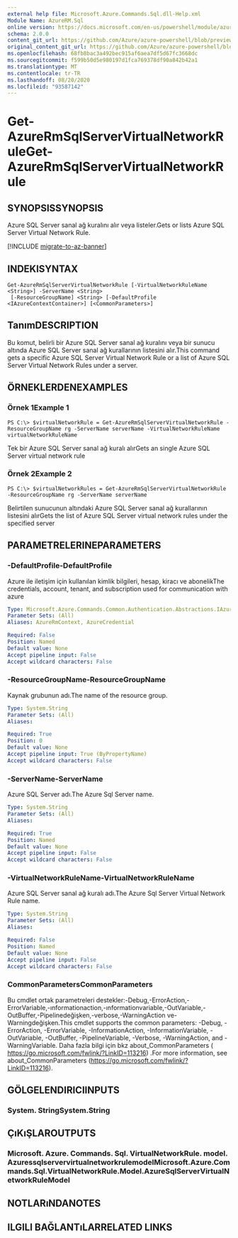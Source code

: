 ```yaml
---
external help file: Microsoft.Azure.Commands.Sql.dll-Help.xml
Module Name: AzureRM.Sql
online version: https://docs.microsoft.com/en-us/powershell/module/azurerm.sql/get-azurermsqlservervirtualnetworkrule
schema: 2.0.0
content_git_url: https://github.com/Azure/azure-powershell/blob/preview/src/ResourceManager/Sql/Commands.Sql/help/Get-AzureRmSqlServerVirtualNetworkRule.md
original_content_git_url: https://github.com/Azure/azure-powershell/blob/preview/src/ResourceManager/Sql/Commands.Sql/help/Get-AzureRmSqlServerVirtualNetworkRule.md
ms.openlocfilehash: 68fb8bac3a492bec915af6aea7df5d67fc3668dc
ms.sourcegitcommit: f599b50d5e980197d1fca769378df90a842b42a1
ms.translationtype: MT
ms.contentlocale: tr-TR
ms.lasthandoff: 08/20/2020
ms.locfileid: "93587142"
---
```

# <span data-ttu-id="3a860-101">Get-AzureRmSqlServerVirtualNetworkRule</span><span class="sxs-lookup"><span data-stu-id="3a860-101">Get-AzureRmSqlServerVirtualNetworkRule</span></span>

## <span data-ttu-id="3a860-102">SYNOPSIS</span><span class="sxs-lookup"><span data-stu-id="3a860-102">SYNOPSIS</span></span>
<span data-ttu-id="3a860-103">Azure SQL Server sanal ağ kuralını alır veya listeler.</span><span class="sxs-lookup"><span data-stu-id="3a860-103">Gets or lists Azure SQL Server Virtual Network Rule.</span></span>

[!INCLUDE [migrate-to-az-banner](../../includes/migrate-to-az-banner.md)]

## <span data-ttu-id="3a860-104">INDEKI</span><span class="sxs-lookup"><span data-stu-id="3a860-104">SYNTAX</span></span>

```
Get-AzureRmSqlServerVirtualNetworkRule [-VirtualNetworkRuleName <String>] -ServerName <String>
 [-ResourceGroupName] <String> [-DefaultProfile <IAzureContextContainer>] [<CommonParameters>]
```

## <span data-ttu-id="3a860-105">Tanım</span><span class="sxs-lookup"><span data-stu-id="3a860-105">DESCRIPTION</span></span>
<span data-ttu-id="3a860-106">Bu komut, belirli bir Azure SQL Server sanal ağ kuralını veya bir sunucu altında Azure SQL Server sanal ağ kurallarının listesini alır.</span><span class="sxs-lookup"><span data-stu-id="3a860-106">This command gets a specific Azure SQL Server Virtual Network Rule or a list of Azure SQL Server Virtual Network Rules under a server.</span></span>

## <span data-ttu-id="3a860-107">ÖRNEKLERDEN</span><span class="sxs-lookup"><span data-stu-id="3a860-107">EXAMPLES</span></span>

### <span data-ttu-id="3a860-108">Örnek 1</span><span class="sxs-lookup"><span data-stu-id="3a860-108">Example 1</span></span>
```
PS C:\> $virtualNetworkRule = Get-AzureRmSqlServerVirtualNetworkRule -ResourceGroupName rg -ServerName serverName -VirtualNetworkRuleName virtualNetworkRuleName
```

<span data-ttu-id="3a860-109">Tek bir Azure SQL Server sanal ağ kuralı alır</span><span class="sxs-lookup"><span data-stu-id="3a860-109">Gets an single Azure SQL Server virtual network rule</span></span>

### <span data-ttu-id="3a860-110">Örnek 2</span><span class="sxs-lookup"><span data-stu-id="3a860-110">Example 2</span></span>
```
PS C:\> $virtualNetworkRules = Get-AzureRmSqlServerVirtualNetworkRule -ResourceGroupName rg -ServerName serverName
```

<span data-ttu-id="3a860-111">Belirtilen sunucunun altındaki Azure SQL Server sanal ağ kurallarının listesini alır</span><span class="sxs-lookup"><span data-stu-id="3a860-111">Gets the list of Azure SQL Server virtual network rules under the specified server</span></span>

## <span data-ttu-id="3a860-112">PARAMETRELERINE</span><span class="sxs-lookup"><span data-stu-id="3a860-112">PARAMETERS</span></span>

### <span data-ttu-id="3a860-113">-DefaultProfile</span><span class="sxs-lookup"><span data-stu-id="3a860-113">-DefaultProfile</span></span>
<span data-ttu-id="3a860-114">Azure ile iletişim için kullanılan kimlik bilgileri, hesap, kiracı ve abonelik</span><span class="sxs-lookup"><span data-stu-id="3a860-114">The credentials, account, tenant, and subscription used for communication with azure</span></span>

```yaml
Type: Microsoft.Azure.Commands.Common.Authentication.Abstractions.IAzureContextContainer
Parameter Sets: (All)
Aliases: AzureRmContext, AzureCredential

Required: False
Position: Named
Default value: None
Accept pipeline input: False
Accept wildcard characters: False
```

### <span data-ttu-id="3a860-115">-ResourceGroupName</span><span class="sxs-lookup"><span data-stu-id="3a860-115">-ResourceGroupName</span></span>
<span data-ttu-id="3a860-116">Kaynak grubunun adı.</span><span class="sxs-lookup"><span data-stu-id="3a860-116">The name of the resource group.</span></span>

```yaml
Type: System.String
Parameter Sets: (All)
Aliases:

Required: True
Position: 0
Default value: None
Accept pipeline input: True (ByPropertyName)
Accept wildcard characters: False
```

### <span data-ttu-id="3a860-117">-ServerName</span><span class="sxs-lookup"><span data-stu-id="3a860-117">-ServerName</span></span>
<span data-ttu-id="3a860-118">Azure SQL Server adı.</span><span class="sxs-lookup"><span data-stu-id="3a860-118">The Azure Sql Server name.</span></span>

```yaml
Type: System.String
Parameter Sets: (All)
Aliases:

Required: True
Position: Named
Default value: None
Accept pipeline input: False
Accept wildcard characters: False
```

### <span data-ttu-id="3a860-119">-VirtualNetworkRuleName</span><span class="sxs-lookup"><span data-stu-id="3a860-119">-VirtualNetworkRuleName</span></span>
<span data-ttu-id="3a860-120">Azure SQL Server sanal ağ kuralı adı.</span><span class="sxs-lookup"><span data-stu-id="3a860-120">The Azure Sql Server Virtual Network Rule name.</span></span>

```yaml
Type: System.String
Parameter Sets: (All)
Aliases:

Required: False
Position: Named
Default value: None
Accept pipeline input: False
Accept wildcard characters: False
```

### <span data-ttu-id="3a860-121">CommonParameters</span><span class="sxs-lookup"><span data-stu-id="3a860-121">CommonParameters</span></span>
<span data-ttu-id="3a860-122">Bu cmdlet ortak parametreleri destekler:-Debug,-ErrorAction,-ErrorVariable,-ınformationaction,-ınformationvariable,-OutVariable,-OutBuffer,-Pipelinedeğişken,-verbose,-WarningAction ve-Warningdeğişken.</span><span class="sxs-lookup"><span data-stu-id="3a860-122">This cmdlet supports the common parameters: -Debug, -ErrorAction, -ErrorVariable, -InformationAction, -InformationVariable, -OutVariable, -OutBuffer, -PipelineVariable, -Verbose, -WarningAction, and -WarningVariable.</span></span> <span data-ttu-id="3a860-123">Daha fazla bilgi için bkz about_CommonParameters ( https://go.microsoft.com/fwlink/?LinkID=113216) .</span><span class="sxs-lookup"><span data-stu-id="3a860-123">For more information, see about_CommonParameters (https://go.microsoft.com/fwlink/?LinkID=113216).</span></span>

## <span data-ttu-id="3a860-124">GÖLGELENDIRICI</span><span class="sxs-lookup"><span data-stu-id="3a860-124">INPUTS</span></span>

### <span data-ttu-id="3a860-125">System. String</span><span class="sxs-lookup"><span data-stu-id="3a860-125">System.String</span></span>

## <span data-ttu-id="3a860-126">ÇıKıŞLAR</span><span class="sxs-lookup"><span data-stu-id="3a860-126">OUTPUTS</span></span>

### <span data-ttu-id="3a860-127">Microsoft. Azure. Commands. Sql. VirtualNetworkRule. model. Azuressqlservervirtualnetworkrulemodel</span><span class="sxs-lookup"><span data-stu-id="3a860-127">Microsoft.Azure.Commands.Sql.VirtualNetworkRule.Model.AzureSqlServerVirtualNetworkRuleModel</span></span>

## <span data-ttu-id="3a860-128">NOTLARıNDA</span><span class="sxs-lookup"><span data-stu-id="3a860-128">NOTES</span></span>

## <span data-ttu-id="3a860-129">ILGILI BAĞLANTıLAR</span><span class="sxs-lookup"><span data-stu-id="3a860-129">RELATED LINKS</span></span>
